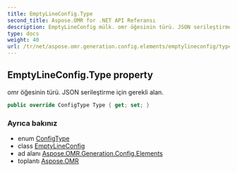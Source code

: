 ```yaml
---
title: EmptyLineConfig.Type
second_title: Aspose.OMR for .NET API Referansı
description: EmptyLineConfig mülk. omr öğesinin türü. JSON serileştirme için gerekli alan.
type: docs
weight: 40
url: /tr/net/aspose.omr.generation.config.elements/emptylineconfig/type/
---
```

## EmptyLineConfig.Type property

omr öğesinin türü. JSON serileştirme için gerekli alan.

```csharp
public override ConfigType Type { get; set; }
```

### Ayrıca bakınız

* enum [ConfigType](../../../aspose.omr.generation.config.enums/configtype/)
* class [EmptyLineConfig](../)
* ad alanı [Aspose.OMR.Generation.Config.Elements](../../emptylineconfig/)
* toplantı [Aspose.OMR](../../../)


